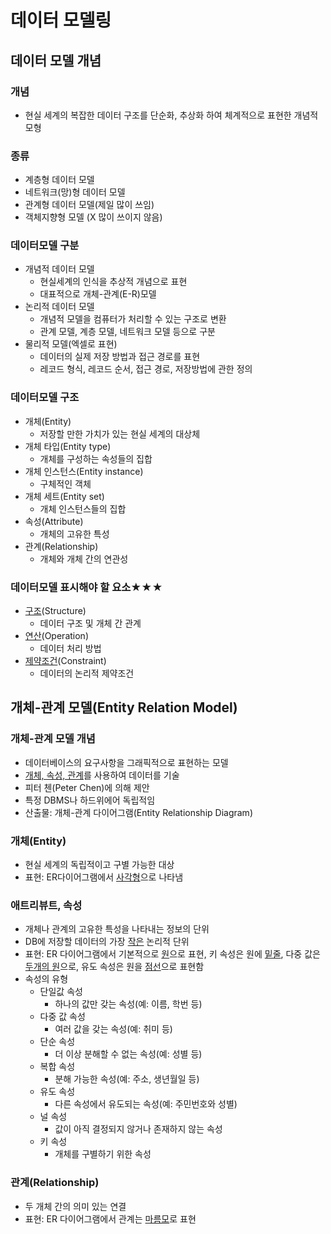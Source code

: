 # 데이터 모델링
## 데이터 모델 개념
### 개념
- 현실 세계의 복잡한 데이터 구조를 단순화, 추상화 하여 체계적으로 표현한 개념적 모형

### 종류
- 계층형 데이터 모델
- 네트워크(망)형 데이터 모델
- 관계형 데이터 모델(제일 많이 쓰임)
- 객체지향형 모델 (X 많이 쓰이지 않음)

### 데이터모델 구분
- 개념적 데이터 모델
  - 현실세계의 인식을 추상적 개념으로 표현
  - 대표적으로 개체-관계(E-R)모델
- 논리적 데이터 모델
  - 개념적 모델을 컴퓨터가 처리할 수 있는 구조로 변환
  - 관계 모델, 계층 모델, 네트워크 모델 등으로 구분
- 물리적 모델(엑셀로 표현)
  - 데이터의 실제 저장 방법과 접근 경로를 표현
  - 레코드 형식, 레코드 순서, 접근 경로, 저장방법에 관한 정의

### 데이터모델 구조
- 개체(Entity)
  - 저장할 만한 가치가 있는 현실 세계의 대상체
- 개체 타입(Entity type)
  - 개체를 구성하는 속성들의 집합
- 개체 인스턴스(Entity instance)
  - 구체적인 객체
- 개체 세트(Entity set)
  - 개체 인스턴스들의 집합
- 속성(Attribute)
  - 개체의 고유한 특성
- 관계(Relationship)
  - 개체와 개체 간의 연관성

### 데이터모델 표시해야 할 요소★★★
- <u>구조</u>(Structure)
  - 데이터 구조 및 개체 간 관계
- <u>연산</u>(Operation)
  - 데이터 처리 방법
- <u>제약조건</u>(Constraint)
  - 데이터의 논리적 제약조건

## 개체-관계 모델(Entity Relation Model)
### 개체-관계 모델 개념
- 데이터베이스의 요구사항을 그래픽적으로 표현하는 모델
- <u>개체, 속성, 관계</u>를 사용하여 데이터를 기술
- 피터 첸(Peter Chen)에 의해 제안
- 특정 DBMS나 하드위에어 독립적임
- 산출물: 개체-관계 다이어그램(Entity Relationship Diagram)

### 개체(Entity)
- 현실 세계의 독립적이고 구별 가능한 대상
- 표현: ER다이어그램에서 <u>사각형</u>으로 나타냄

### 애트리뷰트, 속성
- 개체나 관계의 고유한 특성을 나타내는 정보의 단위
- DB에 저장할 데이터의 가장 <u>작은</u> 논리적 단위
- 표현: ER 다이어그램에서 기본적으로 <u>원</u>으로 표현, 키 속성은 원에 <u>밑줄</u>, 다중 값은 <u>두개의 원</u>으로, 유도 속성은 원을 <u>점선</u>으로 표현함
- 속성의 유형
  - 단일값 속성
    - 하나의 값만 갖는 속성(예: 이름, 학번 등)
  - 다중 값 속성
    - 여러 값을 갖는 속성(예: 취미 등)
  - 단순 속성
    - 더 이상 분해할 수 없는 속성(예: 성별 등)
  - 복합 속성
    - 분해 가능한 속성(예: 주소, 생년월일 등)
  - 유도 속성
    - 다른 속성에서 유도되는 속성(예: 주민번호와 성별)
  - 널 속성
    - 값이 아직 결정되지 않거나 존재하지 않는 속성 
  - 키 속성
    - 개체를 구별하기 위한 속성

### 관계(Relationship)
- 두 개체 간의 의미 있는 연결
- 표현: ER 다이어그램에서 관계는 <u>마름모</u>로 표현
